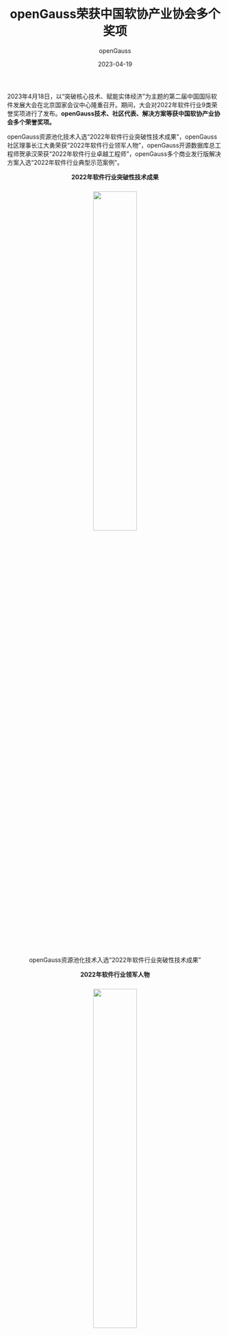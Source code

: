 ﻿---
title: 'openGauss荣获中国软协产业协会多个奖项'
date: '2023-04-19'
tags: ['theme']
banner: '/category/news/2023-04-19/banner.png'
author: 'openGauss'
category: 'news'
summary: 'openGauss技术、社区代表、解决方案等获中国软协产业协会多个荣誉奖项。'
---

2023年4月18日，以“突破核心技术、赋能实体经济”为主题的第二届中国国际软件发展大会在北京国家会议中心隆重召开。期间，大会对2022年软件行业9类荣誉奖项进行了发布。**openGauss技术、社区代表、解决方案等获中国软协产业协会多个荣誉奖项。**

openGauss资源池化技术入选“2022年软件行业突破性技术成果”，openGauss社区理事长江大勇荣获“2022年软件行业领军人物”，openGauss开源数据库总工程师贺承汉荣获“2022年软件行业卓越工程师”，openGauss多个商业发行版解决方案入选“2022年软件行业典型示范案例”。

**<p style="text-align:center;">2022年软件行业突破性技术成果</p>**

<div style="text-align:center;margin:24px 0;"><img src="/zh/news/2023-04-19/pic1.jpg" style="width: 45%"></div>

<p style="text-align:center;">openGauss资源池化技术入选“2022年软件行业突破性技术成果”</p>



**<p style="text-align:center;">2022年软件行业领军人物</p>**

<div style="text-align:center;margin:24px 0;"><img src="/zh/news/2023-04-19/pic2.jpg" style="width: 45%"></div>

<p style="text-align:center;">openGauss社区理事长江大勇荣获“2022年软件行业领军人物”</p>



**<p style="text-align:center;">2022年软件行业卓越工程师</p>**

<div style="text-align:center;margin:24px 0;"><img src="/zh/news/2023-04-19/pic3.jpg" style="width: 45%"></div>

<p style="text-align:center;">openGauss开源数据库总工程师贺承汉荣获“2022年软件行业卓越工程师”</p>



**<p style="text-align:center;">2022年软件行业典型示范案例</p>**

<div style="text-align:center;margin:24px 0;"><img src="/zh/news/2023-04-19/pic4.jpg" style="width: 45%"></div>

<div style="text-align:center;margin:24px 0;"><img src="/zh/news/2023-04-19/pic5.jpg" style="width: 45%"></div>

<div style="text-align:center;margin:24px 0;"><img src="/zh/news/2023-04-19/pic6.jpg" style="width: 45%"></div>

<div style="text-align:center;margin:24px 0;"><img src="/zh/news/2023-04-19/pic7.jpg" style="width: 45%"></div>

<p style="text-align:center;">openGauss多个商业发行版解决方案入选2022年软件行业典型示范案例。包括：中国移动磐维数据库，提升电信行业基础软件自主可控能力；中国邮政储蓄银行新一代分布式个人业务核心系统；MogDB数据库在上海期货交易所的信创应用；南大通用分布式交易型数据库管理系统GBase 8c；海量数据助力中国联通软研院OLTP集中式数据库替代项目。

此次，openGauss能够荣获中国软协产业协会多个奖项，是因为openGauss始终秉持共建、共享、共治的理念，坚持开源开放、协同创新。同时， openGauss开源社区还通过联合企业、高校、独立开发者等多方力量，构建了开源数据库根社区，筑就了社区技术核心竞争力。</p>
